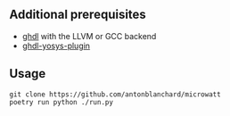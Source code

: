 ## Additional prerequisites

- [ghdl](https://github.com/ghdl/ghdl) with the LLVM or GCC backend
- [ghdl-yosys-plugin](https://github.com/ghdl/ghdl-yosys-plugin)

## Usage

```shell
git clone https://github.com/antonblanchard/microwatt
poetry run python ./run.py
```
